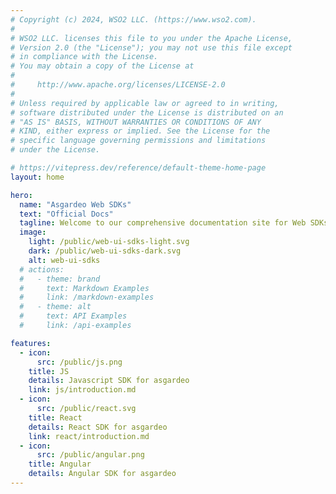 ```yaml
---
# Copyright (c) 2024, WSO2 LLC. (https://www.wso2.com).
#
# WSO2 LLC. licenses this file to you under the Apache License,
# Version 2.0 (the "License"); you may not use this file except
# in compliance with the License.
# You may obtain a copy of the License at
#
#     http://www.apache.org/licenses/LICENSE-2.0
#
# Unless required by applicable law or agreed to in writing,
# software distributed under the License is distributed on an
# "AS IS" BASIS, WITHOUT WARRANTIES OR CONDITIONS OF ANY
# KIND, either express or implied. See the License for the
# specific language governing permissions and limitations
# under the License.

# https://vitepress.dev/reference/default-theme-home-page
layout: home

hero:
  name: "Asgardeo Web SDKs"
  text: "Official Docs"
  tagline: Welcome to our comprehensive documentation site for Web SDKs for Asgardeo! <br>Here, you'll find everything you need to seamlessly integrate Asgardeo's authentication and identity management solutions into your application.
  image:
    light: /public/web-ui-sdks-light.svg
    dark: /public/web-ui-sdks-dark.svg
    alt: web-ui-sdks
  # actions:
  #   - theme: brand
  #     text: Markdown Examples
  #     link: /markdown-examples
  #   - theme: alt
  #     text: API Examples
  #     link: /api-examples

features:
  - icon:
      src: /public/js.png
    title: JS
    details: Javascript SDK for asgardeo
    link: js/introduction.md
  - icon:
      src: /public/react.svg
    title: React
    details: React SDK for asgardeo
    link: react/introduction.md
  - icon:
      src: /public/angular.png
    title: Angular
    details: Angular SDK for asgardeo
---
```

